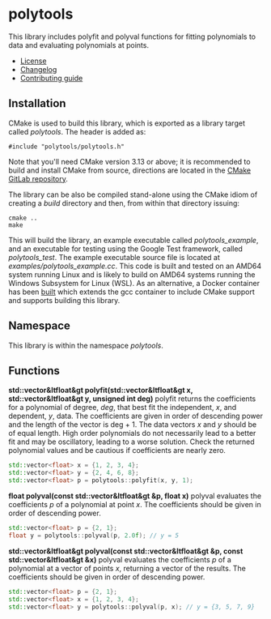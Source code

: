 # polytools
This library includes polyfit and polyval functions for fitting polynomials to data and evaluating polynomials at points.
   * [License](LICENSE.md)
   * [Changelog](CHANGELOG.md)
   * [Contributing guide](CONTRIBUTING.md)

## Installation
CMake is used to build this library, which is exported as a library target called *polytools*. The header is added as:

```
#include "polytools/polytools.h"
```
Note that you'll need CMake version 3.13 or above; it is recommended to build and install CMake from source, directions are located in the [CMake GitLab repository](https://github.com/Kitware/CMake).

The library can be also be compiled stand-alone using the CMake idiom of creating a *build* directory and then, from within that directory issuing:

```
cmake ..
make
```

This will build the library, an example executable called *polytools_example*, and an executable for testing using the Google Test framework, called *polytools_test*. The example executable source file is located at *examples/polytools_example.cc*. This code is built and tested on an AMD64 system running Linux and is likely to build on AMD64 systems running the Windows Subsystem for Linux (WSL). As an alternative, a Docker container has been [built](https://hub.docker.com/r/flybrianfly/gcc-cmake) which extends the gcc container to include CMake support and supports building this library.

## Namespace
This library is within the namespace *polytools*.

## Functions
**std::vector&ltfloat&gt polyfit(std::vector&ltfloat&gt x, std::vector&ltfloat&gt y, unsigned int deg)** polyfit returns the coefficients for a polynomial of degree, *deg*, that best fit the independent, *x*, and dependent, *y*, data. The coefficients are given in order of descending power and the length of the vector is deg + 1. The data vectors *x* and *y* should be of equal length. High order polynomials do not necessarily lead to a better fit and may be oscillatory, leading to a worse solution. Check the returned polynomial values and be cautious if coefficients are nearly zero.

```C++
std::vector<float> x = {1, 2, 3, 4};
std::vector<float> y = {2, 4, 6, 8};
std::vector<float> p = polytools::polyfit(x, y, 1);
```
**float polyval(const std::vector&ltfloat&gt &p, float x)** polyval evaluates the coefficients *p* of a polynomial at point *x*. The coefficients should be given in order of descending power.

```C++
std::vector<float> p = {2, 1};
float y = polytools::polyval(p, 2.0f); // y = 5
```

**std::vector&ltfloat&gt polyval(const std::vector&ltfloat&gt &p, const std::vector&ltfloat&gt &x)** polyval evaluates the coefficients *p* of a polynomial at a vector of points *x*, returning a vector of the results. The coefficients should be given in order of descending power.

```C++
std::vector<float> p = {2, 1};
std::vector<float> x = {1, 2, 3, 4};
std::vector<float> y = polytools::polyval(p, x); // y = {3, 5, 7, 9}
```
